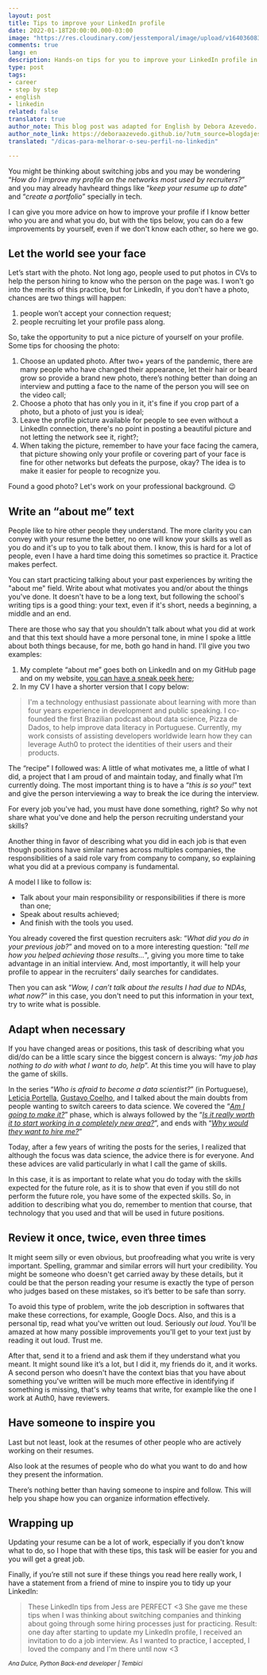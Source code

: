 ```yaml
---
layout: post
title: Tips to improve your LinkedIn profile
date: 2022-01-18T20:00:00.000-03:00
image: "https://res.cloudinary.com/jesstemporal/image/upload/v1640360836/covers/tutorial_gfgm5n.png" 
comments: true
lang: en
description: Hands-on tips for you to improve your LinkedIn profile in less than 30 minutes
type: post
tags:
- career
- step by step
- english
- linkedin
related: false
translator: true
author_note: This blog post was adapted for English by Debora Azevedo.
author_note_link: https://deboraazevedo.github.io/?utm_source=blogdajess
translated: "/dicas-para-melhorar-o-seu-perfil-no-linkedin"

---
```

You might be thinking about switching jobs and you may be wondering “*How do I improve my profile on the networks most used by recruiters?*” and you may already havheard things like “*keep your resume up to date*” and “*create a portfolio*” specially in tech.

I can give you more advice on how to improve your profile if I know better who you are and what you do, but with the tips below, you can do a few improvements by yourself, even if we don't know each other, so here we go.

## Let the world see your face

Let’s start with the photo. Not long ago, people used to put photos in CVs to help the person hiring to know who the person on the page was. I won't go into the merits of this practice, but for LinkedIn, if you don't have a photo, chances are two things will happen:

1. people won’t accept your connection request;
2. people recruiting let your profile pass along.

So, take the opportunity to put a nice picture of yourself on your profile. Some tips for choosing the photo:

1. Choose an updated photo. After two+ years of the pandemic, there are many people who have changed their appearance, let their hair or beard grow so provide a brand new photo, there’s nothing better than doing an interview and putting a face to the name of the person you will see on the video call;
2. Choose a photo that has only you in it, it's fine if you crop part of a photo, but a photo of just you is ideal;
3. Leave the profile picture available for people to see even without a LinkedIn connection, there's no point in posting a beautiful picture and not letting the network see it, right?;
4. When taking the picture, remember to have your face facing the camera, that picture showing only your profile or covering part of your face is fine for other networks but defeats the purpose, okay? The idea is to make it easier for people to recognize you.

Found a good photo? Let's work on your professional background. 😉

## Write an “about me” text

People like to hire other people they understand. The more clarity you can convey with your resume the better, no one will know your skills as well as you do and it's up to you to talk about them. I know, this is hard for a lot of people, even I have a hard time doing this sometimes so practice it. Practice makes perfect.

You can start practicing talking about your past experiences by writing the "about me" field. Write about what motivates you and/or about the things you've done. It doesn't have to be a long text, but following the school's writing tips is a good thing: your text, even if it's short, needs a beginning, a middle and an end.

There are those who say that you shouldn't talk about what you did at work and that this text should have a more personal tone, in mine I spoke a little about both things because, for me, both go hand in hand. I'll give you two examples:

1. My complete “about me” goes both on LinkedIn and on my GitHub page and on my website, [you can have a sneak peek here](https://jtemporal.com/about/); 
2. In my CV I have a shorter version that I copy below:

> I'm a technology enthusiast passionate about learning with more than four years experience in development and public speaking. I co-founded the first Brazilian podcast about data science, Pizza de Dados, to help improve data literacy in Portuguese. Currently, my work consists of assisting developers worldwide learn how they can leverage Auth0 to protect the identities of their users and their products.

The “recipe” I followed was: A little of what motivates me, a little of what I did, a project that I am proud of and maintain today, and finally what I’m currently doing. The most important thing is to have a “*this is so you!*” text and give the person interviewing a way to break the ice during the interview.

For every job you've had, you must have done something, right? So why not share what you've done and help the person recruiting understand your skills?

Another thing in favor of describing what you did in each job is that even though positions have similar names across multiples companies, the responsibilities of a said role vary from company to company, so explaining what you did at a previous company is fundamental.

A model I like to follow is:

- Talk about your main responsibility or responsibilities if there is more than one;
- Speak about results achieved;
- And finish with the tools you used.

You already covered the first question recruiters ask: “*What did you do in your previous job?*” and moved on to a more interesting question: "*tell me how you helped achieving those results...*", giving you more time to take advantage in an initial interview. And, most importantly, it will help your profile to appear in the recruiters’ daily searches for candidates.

Then you can ask “*Wow, I can’t talk about the results I had due to NDAs, what now?*” in this case, you don't need to put this information in your text, try to write what is possible.

## Adapt when necessary

If you have changed areas or positions, this task of describing what you did/do can be a little scary since the biggest concern is always: “*my job has nothing to do with what I want to do, help*”. At this time you will have to play the game of skills.

In the series “*Who is afraid to become a data scientist?*” (in Portuguese), [Leticia Portella](http://leportella.com/), [Gustavo Coelho](https://twitter.com/gusrabbit), and I talked about the main doubts from people wanting to switch careers to data science. We covered the “*[Am I going to make it?](https://medium.com/databootcamp/quem-tem-medo-de-virar-cientista-de-dados-1-3-148ae98a01dd)*” phase, which is always followed by the “[*Is it really worth it to start working in a completely new area?*](https://medium.com/pizzadedados/quem-tem-medo-de-virar-cientista-de-dados-e0a32f45af1a)”, and ends with “*[Why would they want to hire me?](https://medium.com/pizzadedados/quem-tem-medo-de-virar-cientista-de-dados-3-3-f46b118ae12a#1926)*”

Today, after a few years of writing the posts for the series, I realized that although the focus was data science, the advice there is for everyone. And these advices are valid particularly in what I call the game of skills.

In this case, it is as important to relate what you do today with the skills expected for the future role, as it is to show that even if you still do not perform the future role, you have some of the expected skills. So, in addition to describing what you do, remember to mention that course, that technology that you used and that will be used in future positions.

## Review it once, twice, even three times

It might seem silly or even obvious, but proofreading what you write is very important. Spelling, grammar and similar errors will hurt your credibility. You might be someone who doesn't get carried away by these details, but it could be that the person reading your resume is exactly the type of person who judges based on these mistakes, so it’s better to be safe than sorry.

To avoid this type of problem, write the job description in softwares that make these corrections, for example, Google Docs. Also, and this is a personal tip, read what you've written out loud. Seriously *out loud*. You'll be amazed at how many possible improvements you'll get to your text just by reading it out loud. Trust me.

After that, send it to a friend and ask them if they understand what you meant. It might sound like it’s a lot, but I did it, my friends do it, and it works. A second person who doesn't have the context bias that you have about something you've written will be much more effective in identifying if something is missing, that's why teams that write, for example like the one I work at Auth0, have reviewers.

## Have someone to inspire you

Last but not least, look at the resumes of other people who are actively working on their resumes.

Also look at the resumes of people who do what you want to do and how they present the information.

There’s nothing better than having someone to inspire and follow. This will help you shape how you can organize information effectively.

## Wrapping up

Updating your resume can be a lot of work, especially if you don't know what to do, so I hope that with these tips, this task will be easier for you and you will get a great job.

Finally, if you’re still not sure if these things you read here really work, I have a statement from a friend of mine to inspire you to tidy up your LinkedIn:

> These LinkedIn tips from Jess are PERFECT <3
> She gave me these tips when I was thinking about switching companies and thinking about going through some hiring processes just for practicing.
> Result: one day after starting to update my LinkedIn profile, I received an invitation to do a job interview. As I wanted to practice, I accepted, I loved the company and I'm there until now <3
 
<small>
<i>Ana Dulce, Python Back-end developer | Tembici</i>
</small>
